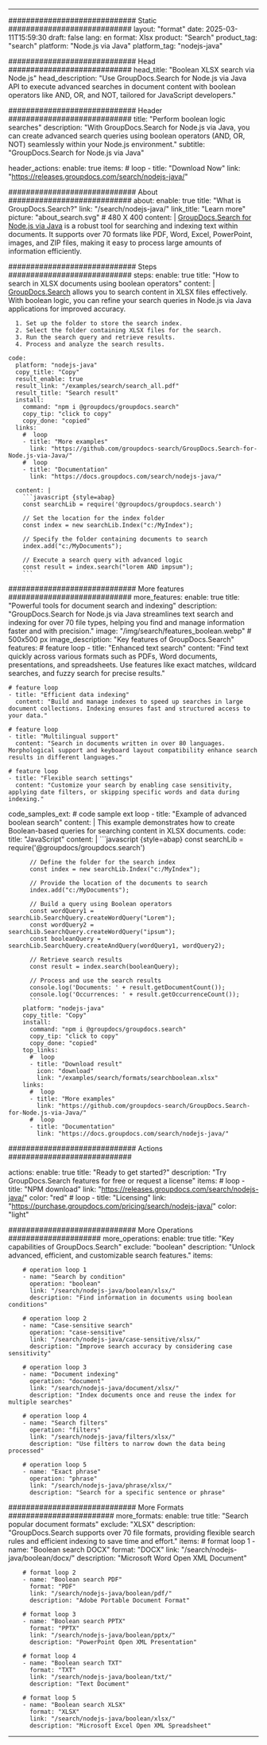 
---
############################# Static ############################
layout: "format"
date:  2025-03-11T15:59:30
draft: false
lang: en
format: Xlsx
product: "Search"
product_tag: "search"
platform: "Node.js via Java"
platform_tag: "nodejs-java"

############################# Head ############################
head_title: "Boolean XLSX search via Node.js"
head_description: "Use GroupDocs.Search for Node.js via Java API to execute advanced searches in document content with boolean operators like AND, OR, and NOT, tailored for JavaScript developers."

############################# Header ############################
title: "Perform boolean logic searches" 
description: "With GroupDocs.Search for Node.js via Java, you can create advanced search queries using boolean operators (AND, OR, NOT) seamlessly within your Node.js environment."
subtitle: "GroupDocs.Search for Node.js via Java" 

header_actions:
  enable: true
  items:
    #  loop
    - title: "Download Now"
      link: "https://releases.groupdocs.com/search/nodejs-java/"
      
############################# About ############################
about:
    enable: true
    title: "What is GroupDocs.Search?"
    link: "/search/nodejs-java/"
    link_title: "Learn more"
    picture: "about_search.svg" # 480 X 400
    content: |
       [GroupDocs.Search for Node.js via Java](/search/nodejs-java/) is a robust tool for searching and indexing text within documents. It supports over 70 formats like PDF, Word, Excel, PowerPoint, images, and ZIP files, making it easy to process large amounts of information efficiently.

############################# Steps ############################
steps:
    enable: true
    title: "How to search in XLSX documents using boolean operators"
    content: |
      [GroupDocs.Search](/search/nodejs-java/) allows you to search content in XLSX files effectively. With boolean logic, you can refine your search queries in Node.js via Java applications for improved accuracy.
      
      1. Set up the folder to store the search index.
      2. Select the folder containing XLSX files for the search.
      3. Run the search query and retrieve results.
      4. Process and analyze the search results.
   
    code:
      platform: "nodejs-java"
      copy_title: "Copy"
      result_enable: true
      result_link: "/examples/search/search_all.pdf"
      result_title: "Search result"
      install:
        command: "npm i @groupdocs/groupdocs.search"
        copy_tip: "click to copy"
        copy_done: "copied"
      links:
        #  loop
        - title: "More examples"
          link: "https://github.com/groupdocs-search/GroupDocs.Search-for-Node.js-via-Java/"
        #  loop
        - title: "Documentation"
          link: "https://docs.groupdocs.com/search/nodejs-java/"
          
      content: |
        ```javascript {style=abap}
        const searchLib = require('@groupdocs/groupdocs.search')

        // Set the location for the index folder
        const index = new searchLib.Index("c:/MyIndex");

        // Specify the folder containing documents to search
        index.add("c:/MyDocuments");

        // Execute a search query with advanced logic
        const result = index.search("lorem AND impsum");
        ```            

############################# More features ############################
more_features:
  enable: true
  title: "Powerful tools for document search and indexing"
  description: "GroupDocs.Search for Node.js via Java streamlines text search and indexing for over 70 file types, helping you find and manage information faster and with precision."
  image: "/img/search/features_boolean.webp" # 500x500 px
  image_description: "Key features of GroupDocs.Search"
  features:
    # feature loop
    - title: "Enhanced text search"
      content: "Find text quickly across various formats such as PDFs, Word documents, presentations, and spreadsheets. Use features like exact matches, wildcard searches, and fuzzy search for precise results."

    # feature loop
    - title: "Efficient data indexing"
      content: "Build and manage indexes to speed up searches in large document collections. Indexing ensures fast and structured access to your data."

    # feature loop
    - title: "Multilingual support"
      content: "Search in documents written in over 80 languages. Morphological support and keyboard layout compatibility enhance search results in different languages."

    # feature loop
    - title: "Flexible search settings"
      content: "Customize your search by enabling case sensitivity, applying date filters, or skipping specific words and data during indexing."
      
  code_samples_ext:
    # code sample ext loop
    - title: "Example of advanced boolean search"
      content: |
        This example demonstrates how to create Boolean-based queries for searching content in XLSX documents.
      code:
        title: "JavaScript"
        content: |
          ```javascript {style=abap}
          const searchLib = require('@groupdocs/groupdocs.search')
          
          // Define the folder for the search index
          const index = new searchLib.Index("c:/MyIndex");
              
          // Provide the location of the documents to search
          index.add("c:/MyDocuments");

          // Build a query using Boolean operators
          const wordQuery1 = searchLib.SearchQuery.createWordQuery("Lorem");
          const wordQuery2 = searchLib.SearchQuery.createWordQuery("ipsum");
          const booleanQuery = searchLib.SearchQuery.createAndQuery(wordQuery1, wordQuery2);

          // Retrieve search results
          const result = index.search(booleanQuery);
          
          // Process and use the search results
          console.log('Documents: ' + result.getDocumentCount());
          console.log('Occurrences: ' + result.getOccurrenceCount());
          ```
        platform: "nodejs-java"
        copy_title: "Copy"
        install:
          command: "npm i @groupdocs/groupdocs.search"
          copy_tip: "click to copy"
          copy_done: "copied"
        top_links:
          #  loop
          - title: "Download result"
            icon: "download"
            link: "/examples/search/formats/searchboolean.xlsx"
        links:
          #  loop
          - title: "More examples"
            link: "https://github.com/groupdocs-search/GroupDocs.Search-for-Node.js-via-Java/"
          #  loop
          - title: "Documentation"
            link: "https://docs.groupdocs.com/search/nodejs-java/"
            

            


############################# Actions ############################

actions:
  enable: true
  title: "Ready to get started?"
  description: "Try GroupDocs.Search features for free or request a license"
  items:
    #  loop
    - title: "NPM download"
      link: "https://releases.groupdocs.com/search/nodejs-java/"
      color: "red"
        #  loop
    - title: "Licensing"
      link: "https://purchase.groupdocs.com/pricing/search/nodejs-java/"
      color: "light"


############################# More Operations #####################
more_operations:
    enable: true
    title: "Key capabilities of GroupDocs.Search"
    exclude: "boolean"
    description: "Unlock advanced, efficient, and customizable search features."
    items: 
          
        # operation loop 1
        - name: "Search by condition"
          operation: "boolean"
          link: "/search/nodejs-java/boolean/xlsx/"
          description: "Find information in documents using boolean conditions"

        # operation loop 2
        - name: "Case-sensitive search"
          operation: "case-sensitive"
          link: "/search/nodejs-java/case-sensitive/xlsx/"
          description: "Improve search accuracy by considering case sensitivity"

        # operation loop 3
        - name: "Document indexing"
          operation: "document"
          link: "/search/nodejs-java/document/xlsx/"
          description: "Index documents once and reuse the index for multiple searches"

        # operation loop 4
        - name: "Search filters"
          operation: "filters"
          link: "/search/nodejs-java/filters/xlsx/"
          description: "Use filters to narrow down the data being processed"

        # operation loop 5
        - name: "Exact phrase"
          operation: "phrase"
          link: "/search/nodejs-java/phrase/xlsx/"
          description: "Search for a specific sentence or phrase"
          
        
          
############################# More Formats ########################
more_formats:
    enable: true
    title: "Search popular document formats"
    exclude: "XLSX"
    description: "GroupDocs.Search supports over 70 file formats, providing flexible search rules and efficient indexing to save time and effort."
    items: 
        # format loop 1
        - name: "Boolean search DOCX"
          format: "DOCX"
          link: "/search/nodejs-java/boolean/docx/"
          description: "Microsoft Word Open XML Document"
          
        # format loop 2
        - name: "Boolean search PDF"
          format: "PDF"
          link: "/search/nodejs-java/boolean/pdf/"
          description: "Adobe Portable Document Format"
          
        # format loop 3
        - name: "Boolean search PPTX"
          format: "PPTX"
          link: "/search/nodejs-java/boolean/pptx/"
          description: "PowerPoint Open XML Presentation"

        # format loop 4
        - name: "Boolean search TXT"
          format: "TXT"
          link: "/search/nodejs-java/boolean/txt/"
          description: "Text Document"
          
        # format loop 5
        - name: "Boolean search XLSX"
          format: "XLSX"
          link: "/search/nodejs-java/boolean/xlsx/"
          description: "Microsoft Excel Open XML Spreadsheet"
  

---